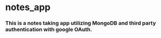 # notes_app

### This is a notes taking app utilizing MongoDB and third party authentication with google OAuth.

